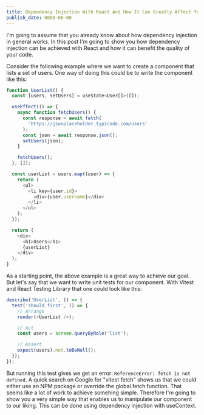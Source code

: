 ```yaml
---
title: Dependency Injection With React And How It Can Greatly Affect Your Code Quality
publish_date: 0000-00-00
---
```


I'm going to assume that you already know about how dependency injection in general works. In this post I'm going to show you how dependency injection can be achieved with React and how it can benefit the quality of your code.

Consider the following example where we want to create a component that lists a set of users. One way of doing this could be to write the component like this:

```javascript
function UserList() {
  const [users, setUsers] = useState<User[]>([]);

  useEffect(() => {
    async function fetchUsers() {
      const response = await fetch(
        'https://jsonplaceholder.typicode.com/users'
      );
      const json = await response.json();
      setUsers(json);
    }

    fetchUsers();
  }, []);

  const userList = users.map((user) => {
    return (
      <ul>
        <li key={user.id}>
          <div>{user.username}</div>
        </li>
      </ul>
    );
  });

  return (
    <div>
      <h1>Users</h1>
      {userList}
    </div>
  );
}
```

As a starting point, the above example is a great way to achieve our goal. But let's say that we want to write unit tests for our component. With Vitest and React Testing Library that one could look like this:

```javascript
describe('UserList', () => {
  test('should first', () => {
    // Arrange
    render(<UserList />);

    // Act
    const users = screen.queryByRole('list');

    // Assert
    expect(users).not.toBeNull();
  });
});
```

But running this test gives we get an error: `ReferenceError: fetch is not defined`. A quick search on Google for "vitest fetch" shows us that we could either use an NPM package or override the global.fetch function. That seems like a lot of work to achieve somehing simple. Therefore I'm going to show you a very simple way that enables us to manipulate our component to our liking. This can be done using dependency injection with useContext.

